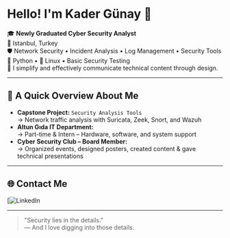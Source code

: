# Hello! I'm Kader Günay 👋

🎓 **Newly Graduated Cyber Security Analyst**  
📍 Istanbul, Turkey  
🛡️ Network Security • Incident Analysis • Log Management • Security Tools  
🐍 Python • 🐧 Linux • Basic Security Testing  
🎨 I simplify and effectively communicate technical content through design.

---

## 🚀 A Quick Overview About Me

- **Capstone Project:** `Security Analysis Tools`  
  → Network traffic analysis with Suricata, Zeek, Snort, and Wazuh  
- **Altun Gıda IT Department:**  
  → Part-time & Intern – Hardware, software, and system support  
- **Cyber Security Club – Board Member:**  
  → Organized events, designed posters, created content & gave technical presentations  

---

## 🌐 Contact Me

[![LinkedIn](https://linkedin.com/in/kadergunay)

---

> "Security lies in the details."  
> — And I love digging into those details.
